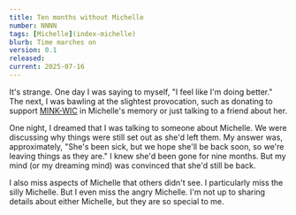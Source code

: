 ```yaml
---
title: Ten months without Michelle
number: NNNN
tags: [Michelle](index-michelle)
blurb: Time marches on
version: 0.1
released: 
current: 2025-07-16
---
```


It's strange. One day I was saying to myself, "I feel like I'm doing better." The next, I was bawling at the slightest provocation, such as donating to support [MINK-WIC](https://minkwic.org) in Michelle's memory or just talking to a friend about her.

One night, I dreamed that I was talking to someone about Michelle. We were discussing why things were still set out as she'd left them. My answer was, approximately, "She's been sick, but we hope she'll be back soon, so we're leaving things as they are." I knew she'd been gone for nine months. But my mind (or my dreaming mind) was convinced that she'd still be back.

I also miss aspects of Michelle that others didn't see. I particularly miss the silly Michelle. But I even miss the angry Michelle. I'm not up to sharing details about either Michelle, but they are so special to me.
